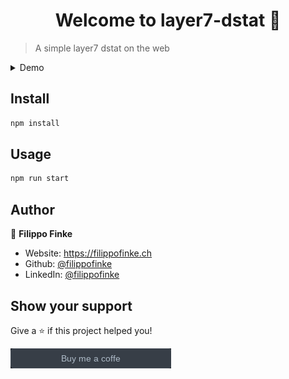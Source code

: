 <h1 align="center">Welcome to layer7-dstat 👋</h1>

> A simple layer7 dstat on the web

<details>
 <summary>Demo</summary>
 <p align="center">
  <img src="https://user-images.githubusercontent.com/37296364/149123337-32a5cd30-13f2-427a-ab1a-a4af26bf8138.gif">
</p>
</details>

## Install

```sh
npm install
```

## Usage

```sh
npm run start
```

## Author

👤 **Filippo Finke**

- Website: https://filippofinke.ch
- Github: [@filippofinke](https://github.com/filippofinke)
- LinkedIn: [@filippofinke](https://linkedin.com/in/filippofinke)

## Show your support

Give a ⭐️ if this project helped you!

<a href="https://www.buymeacoffee.com/filippofinke">
  <img src="https://github.com/filippofinke/filippofinke/raw/main/images/buymeacoffe.png" alt="Buy Me A McFlurry">
</a>
